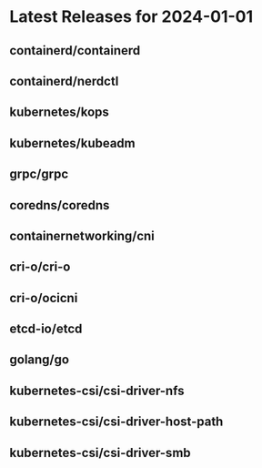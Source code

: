 # Latest Releases for 2024-01-01  
## containerd/containerd  
## containerd/nerdctl  
## kubernetes/kops  
## kubernetes/kubeadm  
## grpc/grpc  
## coredns/coredns  
## containernetworking/cni  
## cri-o/cri-o  
## cri-o/ocicni  
## etcd-io/etcd  
## golang/go  
## kubernetes-csi/csi-driver-nfs  
## kubernetes-csi/csi-driver-host-path  
## kubernetes-csi/csi-driver-smb  
